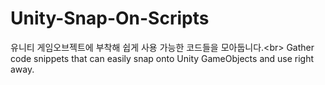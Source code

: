 # Unity-Snap-On-Scripts
유니티 게임오브젝트에 부착해 쉽게 사용 가능한 코드들을 모아둡니다.&lt;br> Gather code snippets that can easily snap onto Unity GameObjects and use right away.
